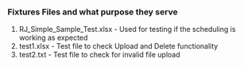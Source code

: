 ### Fixtures Files and what purpose they serve

1. RJ_Simple_Sample_Test.xlsx - Used for testing if the scheduling is working as expected
2. test1.xlsx - Test file to check Upload and Delete functionality
3. test2.txt - Test file to check for invalid file upload